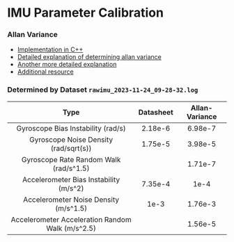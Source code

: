 # IMU Parameter Calibration
### Allan Variance
- [Implementation in C++](https://github.com/SiyuChen1/allan_variance_ros)
- [Detailed explanation of determining allan variance](https://de.mathworks.com/help/nav/ug/inertial-sensor-noise-analysis-using-allan-variance.html)
- [Another more detailed explanation](https://home.engineering.iastate.edu/shermanp/AERE432/lectures/Rate%20Gyros/14-xvagne04.pdf)
- [Additional resource](https://mwrona.com/posts/gyro-noise-analysis/)
### Determined by Dataset `rawimu_2023-11-24_09-28-32.log`
|                       Type                       | Datasheet | Allan-Variance |
|:------------------------------------------------:|:---------:|:--------------:|
|        Gyroscope Bias Instability (rad/s)        |  2.18e-6  |     6.98e-7    |
|       Gyroscope Noise Density (rad/sqrt(s))      |  1.75e-5  |     3.98e-5    |
|      Gyroscope Rate Random Walk (rad/s^1.5)      |           |     1.71e-7    |
|      Accelerometer Bias Instability (m/s^2)      |  7.35e-4  |      1e-4      |
|       Accelerometer Noise Density (m/s^1.5)      |    1e-3   |     1.76e-3    |
| Accelerometer Acceleration Random Walk (m/s^2.5) |           |     1.56e-5    |